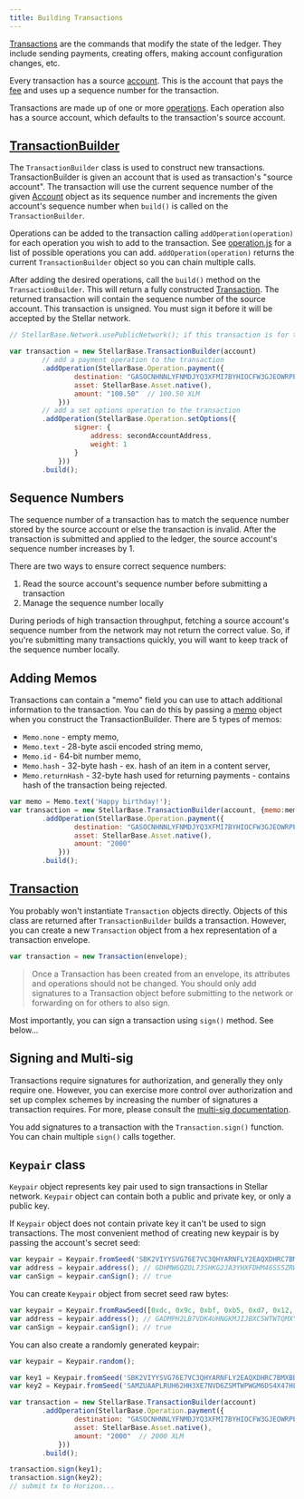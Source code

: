 ```yaml
---
title: Building Transactions
---
```


[Transactions](https://stellar.org/developers/learn/concepts/transactions.html) are the commands that modify the state of the ledger.
They include sending payments, creating offers, making account configuration changes, etc.

Every transaction has a source [account](https://stellar.org/developers/learn/concepts/accounts.html). This is the account
that pays the [fee](https://stellar.org/developers/learn/concepts/fees.html) and uses up a sequence number for the transaction.

Transactions are made up of one or more [operations](https://stellar.org/developers/learn/concepts/operations.html). Each operation also has a source account, which defaults to the transaction's source account.


## [TransactionBuilder](https://github.com/stellar/js-stellar-base/blob/master/src/transaction_builder.js)

The `TransactionBuilder` class is used to construct new transactions. TransactionBuilder is given an account that is used as transaction's "source account".
The transaction will use the current sequence number of the given [Account](https://github.com/stellar/js-stellar-base/blob/master/src/account.js) object as its sequence number and increments
the given account's sequence number when `build()` is called on the `TransactionBuilder`.

Operations can be added to the transaction calling `addOperation(operation)` for each operation you wish to add to the transaction.
See [operation.js](https://github.com/stellar/js-stellar-base/blob/master/src/operation.js) for a list of possible operations you can add.
`addOperation(operation)` returns the current `TransactionBuilder` object so you can chain multiple calls.

After adding the desired operations, call the `build()` method on the `TransactionBuilder`.
This will return a fully constructed [Transaction](https://github.com/stellar/js-stellar-base/blob/master/src/transaction.js).
The returned transaction will contain the sequence number of the source account. This transaction is unsigned. You must sign it before it will be accepted by the Stellar network.


```js
// StellarBase.Network.usePublicNetwork(); if this transaction is for the public network

var transaction = new StellarBase.TransactionBuilder(account)
        // add a payment operation to the transaction
        .addOperation(StellarBase.Operation.payment({
                destination: "GASOCNHNNLYFNMDJYQ3XFMI7BYHIOCFW3GJEOWRPEGK2TDPGTG2E5EDW",
                asset: StellarBase.Asset.native(),
                amount: "100.50"  // 100.50 XLM
            }))
        // add a set options operation to the transaction
        .addOperation(StellarBase.Operation.setOptions({
                signer: {
                    address: secondAccountAddress,
                    weight: 1
                }
            }))
        .build();
```



## Sequence Numbers

The sequence number of a transaction has to match the sequence number stored by the source account or else the transaction is invalid.
After the transaction is submitted and applied to the ledger, the source account's sequence number increases by 1.

There are two ways to ensure correct sequence numbers:

1. Read the source account's sequence number before submitting a transaction
2. Manage the sequence number locally

During periods of high transaction throughput, fetching a source account's sequence number from the network may not return
the correct value.  So, if you're submitting many transactions quickly, you will want to keep track of the sequence number locally.

## Adding Memos
Transactions can contain a "memo" field you can use to attach additional information to the transaction. You can do this
by passing a [memo](https://github.com/stellar/js-stellar-base/blob/master/src/memo.js) object when you construct the TransactionBuilder.
There are 5 types of memos:
* `Memo.none` - empty memo,
* `Memo.text` - 28-byte ascii encoded string memo,
* `Memo.id` - 64-bit number memo,
* `Memo.hash` - 32-byte hash - ex. hash of an item in a content server,
* `Memo.returnHash` - 32-byte hash used for returning payments - contains hash of the transaction being rejected.

```js
var memo = Memo.text('Happy birthday!');
var transaction = new StellarBase.TransactionBuilder(account, {memo:memo})
        .addOperation(StellarBase.Operation.payment({
                destination: "GASOCNHNNLYFNMDJYQ3XFMI7BYHIOCFW3GJEOWRPEGK2TDPGTG2E5EDW",
                asset: StellarBase.Asset.native(),
                amount: "2000"
            }))
        .build();
```


## [Transaction](https://github.com/stellar/js-stellar-base/blob/master/src/transaction.js)

You probably won't instantiate `Transaction` objects directly. Objects of this class are returned after `TransactionBuilder`
builds a transaction. However, you can create a new `Transaction` object from a hex representation of a transaction envelope.

```js
var transaction = new Transaction(envelope);
```

> Once a Transaction has been created from an envelope, its attributes and operations should not be changed. You should only add signatures to a Transaction object before submitting to the network or forwarding on for others to also sign.

Most importantly, you can sign a transaction using `sign()` method. See below...


## Signing and Multi-sig
Transactions require signatures for authorization, and generally they only require one.  However, you can exercise more
control over authorization and set up complex schemes by increasing the number of signatures a transaction requires.  For
more, please consult the [multi-sig documentation](https://stellar.org/developers/learn/concepts/multi-sig.html).

You add signatures to a transaction with the `Transaction.sign()` function. You can chain multiple `sign()` calls together.

## `Keypair` class

`Keypair` object represents key pair used to sign transactions in Stellar network. `Keypair` object can contain both a public and private key, or only a public key.

If `Keypair` object does not contain private key it can't be used to sign transactions. The most convenient method of creating new keypair is by passing the account's secret seed:

```js
var keypair = Keypair.fromSeed('SBK2VIYYSVG76E7VC3QHYARNFLY2EAQXDHRC7BMXBBGIFG74ARPRMNQM');
var address = keypair.address(); // GDHMW6QZOL73SHKG2JA3YHXFDHM46SS5ZRWEYF5BCYHX2C5TVO6KZBYL
var canSign = keypair.canSign(); // true
```

You can create `Keypair` object from secret seed raw bytes:

```js
var keypair = Keypair.fromRawSeed([0xdc, 0x9c, 0xbf, 0xb5, 0xd7, 0x12, 0x83, 0x6a, 0xbf, 0x7d, 0x5d, 0xd8, 0xc4, 0xc4, 0x3e, 0x9d, 0xc7, 0x81, 0x85, 0xf1, 0x4b, 0x12, 0x0e, 0x9b, 0x59, 0x5d, 0x62, 0x65, 0x52, 0xa8, 0xcb, 0xcc]);
var address = keypair.address(); // GADMPH2LB7VDK4UHNGKMJIJBXC5WTWTQMXYWSPVWPMNVVR4MGWLI2IXN
var canSign = keypair.canSign(); // true
```

You can also create a randomly generated keypair:
```js
var keypair = Keypair.random();
```


```js
var key1 = Keypair.fromSeed('SBK2VIYYSVG76E7VC3QHYARNFLY2EAQXDHRC7BMXBBGIFG74ARPRMNQM');
var key2 = Keypair.fromSeed('SAMZUAAPLRUH62HH3XE7NVD6ZSMTWPWGM6DS4X47HLVRHEBKP4U2H5E7');

var transaction = new StellarBase.TransactionBuilder(account)
        .addOperation(StellarBase.Operation.payment({
                destination: "GASOCNHNNLYFNMDJYQ3XFMI7BYHIOCFW3GJEOWRPEGK2TDPGTG2E5EDW",
                asset: StellarBase.Asset.native(),
                amount: "2000"  // 2000 XLM
            }))
        .build();

transaction.sign(key1);
transaction.sign(key2);
// submit tx to Horizon...
```


